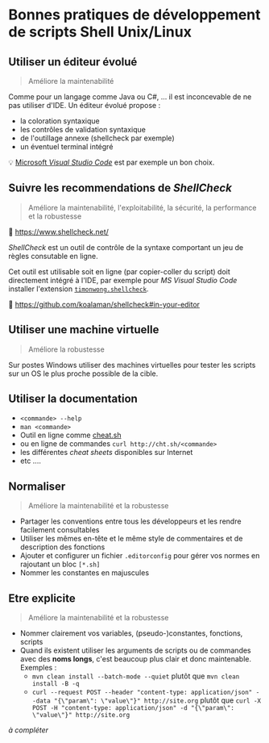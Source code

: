 # Bonnes pratiques de développement de scripts Shell Unix/Linux

## Utiliser un éditeur évolué

> Améliore la maintenabilité

Comme pour un langage comme Java ou C#, ... il est inconcevable de ne pas utiliser d'IDE. Un éditeur évolué propose :

* la coloration syntaxique
* les contrôles de validation syntaxique
* de l'outillage annexe (shellcheck par exemple)
* un éventuel terminal intégré

:bulb: [Microsoft _Visual Studio Code_](https://vscodecandothat.com/) est par exemple un bon choix.

## Suivre les recommendations de _ShellCheck_

> Améliore la maintenabilité, l'exploitabilité, la sécurité, la performance et la robustesse

:link: <https://www.shellcheck.net/>

_ShellCheck_ est un outil de contrôle de la syntaxe comportant un jeu de règles consutable en ligne.

Cet outil est utilisable soit en ligne (par copier-coller du script) doit directement intégré à l'IDE, par exemple pour _MS Visual Studio Code_ installer l'extension [`timonwong.shellcheck`](https://github.com/timonwong/vscode-shellcheck).

:link: <https://github.com/koalaman/shellcheck#in-your-editor>

## Utiliser une machine virtuelle

> Améliore la robustesse

Sur postes Windows utiliser des machines virtuelles pour tester les scripts sur un OS le plus proche possible de la cible.

## Utiliser la documentation

* `<commande> --help`
* `man <commande>`
* Outil en ligne comme [cheat.sh](https://cheat.sh/)
* ou en ligne de commandes `curl http://cht.sh/<commande>`
* les différentes _cheat sheets_ disponibles sur Internet
* etc ....

## Normaliser

> Améliore la maintenabilité et la robustesse

* Partager les conventions entre tous les développeurs et les rendre facilement consultables
* Utiliser les mêmes en-tête et le même style de commentaires et de description des fonctions
* Ajouter et configurer un fichier `.editorconfig` pour gérer vos normes en rajoutant un bloc `[*.sh]`
* Nommer les constantes en majuscules

## Etre explicite

> Améliore la maintenabilité et la robustesse

* Nommer clairement vos variables, (pseudo-)constantes, fonctions, scripts
* Quand ils existent utiliser les arguments de scripts ou de commandes avec des **noms longs**, c'est beaucoup plus clair et donc maintenable. Exemples :
  * `mvn clean install --batch-mode --quiet` plutôt que `mvn clean install -B -q`
  * `curl --request POST --header "content-type: application/json" --data "{\"param\": \"value\"}" http://site.org` plutôt que `curl -X POST -H "content-type: application/json" -d "{\"param\": \"value\"}" http://site.org`
  
_à compléter_
